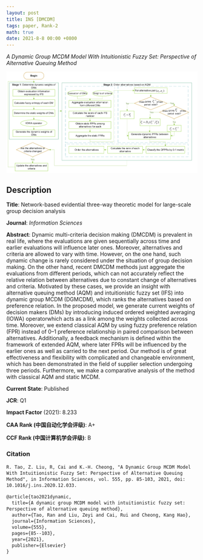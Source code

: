 ```yaml
---
layout: post
title: INS [DMCDM]
tags: paper, Rank-2
math: true
date: 2021-8-8 00:00 +0800
---
```

*A Dynamic Group MCDM Model With Intuitionistic Fuzzy Set: Perspective of Alternative Queuing Method*

![GA](https://github.com/Samlzy/pics/raw/Samlzy-patch-1/LiuCai01.png)


## Description

**Title**: Network-based evidential three-way theoretic model for large-scale group decision analysis

**Journal**: *Information Sciences*

**Abstract**: Dynamic multi-criteria decision making (DMCDM) is prevalent in real life, where the evaluations are given sequentially across time and earlier evaluations will influence later ones. Moreover, alternatives and criteria are allowed to vary with time. However, on the one hand, such dynamic change is rarely considered under the situation of group decision making. On the other hand, recent DMCDM methods just aggregate the evaluations from different periods, which can not accurately reflect the relative relation between alternatives due to constant change of alternatives and criteria. Motivated by these cases, we provide an insight with alternative queuing method (AQM) and intuitionistic fuzzy set (IFS) into dynamic group MCDM (DGMCDM), which ranks the alternatives based on preference relation. In the proposed model, we generate current weights of decision makers (DMs) by introducing induced ordered weighted averaging (IOWA) operatorwhich acts as a link among the weights collected across time. Moreover, we extend classical AQM by using fuzzy preference relation (FPR) instead of 0–1 preference relationship in paired comparison between alternatives. Additionally, a feedback mechanism is defined within the framework of extended AQM, where later FPRs will be influenced by the earlier ones as well as carried to the next period. Our method is of great effectiveness and flexibility with complicated and changeable environment, which has been demonstrated in the field of supplier selection undergoing three periods. Furthermore, we make a comparative analysis of the method with classical AQM and static MCDM.

**Current State**: Published

**JCR**: Q1

**Impact Factor** (2021): 8.233

**CAA Rank (中国自动化学会评级)**: A+

**CCF Rank (中国计算机学会评级)**: B


### Citation

```
R. Tao, Z. Liu, R, Cai and K.-H. Cheong, "A Dynamic Group MCDM Model With Intuitionistic Fuzzy Set: Perspective of Alternative Queuing Method", in Information Sciences, vol. 555, pp. 85-103, 2021, doi: 10.1016/j.ins.2020.12.033.
```

```
@article{tao2021dynamic,
  title={A dynamic group MCDM model with intuitionistic fuzzy set: Perspective of alternative queuing method},
  author={Tao, Ran and Liu, Zeyi and Cai, Rui and Cheong, Kang Hao},
  journal={Information Sciences},
  volume={555},
  pages={85--103},
  year={2021},
  publisher={Elsevier}
}
```

